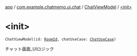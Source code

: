 [app](../../index.md) / [com.example.chatmemo.ui.chat](../index.md) / [ChatViewModel](index.md) / [&lt;init&gt;](./-init-.md)

# &lt;init&gt;

`ChatViewModel(id: `[`RoomId`](../../com.example.chatmemo.domain.model.value/-room-id/index.md)`, chatUseCase: `[`ChatUseCase`](../../com.example.chatmemo.domain.usecase/-chat-use-case/index.md)`)`

チャット画面_UIロジック

